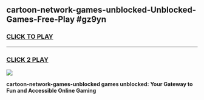 
## cartoon-network-games-unblocked-Unblocked-Games-Free-Play #gz9yn
<h3>
<a href="https://us.freeplayer.one?title=cartoon-network-games-unblocked&ref=9M">CLICK TO PLAY</a></h3>
<hr>

<h3>
<a href="https://us.freeplayer.one?title=cartoon-network-games-unblocked&ref=9M">CLICK 2 PLAY</a>
  
</h3>

<a href="https://us.freeplayer.one?title=cartoon-network-games-unblocked&ref=9M"><img src="https://clearcache.store/games.png"></a>


**cartoon-network-games-unblocked games unblocked: Your Gateway to Fun and Accessible Online Gaming**
